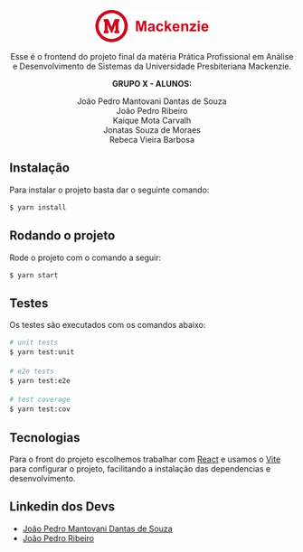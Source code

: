 <p align="center">
  <a href="https://www.mackenzie.br/" target="blank"><img src="../../mackenzie-logo.png" width="200" alt="Mackenzie Logo" /></a>
</p>

<div align="center" >

<p>Esse é o frontend do projeto final da matéria Prática Profissional em Análise e Desenvolvimento de Sistemas da Universidade Presbiteriana Mackenzie.</p>

<p><strong>GRUPO X - ALUNOS:</strong></p>

<p>João Pedro Mantovani Dantas de Souza
<br>João Pedro Ribeiro
<br>Kaique Mota Carvalh
<br>Jonatas Souza de Moraes
<br>Rebeca Vieira Barbosa
</p>

</div>

## Instalação

Para instalar o projeto basta dar o seguinte comando:

```bash
$ yarn install
```

## Rodando o projeto

Rode o projeto com o comando a seguir:

```bash
$ yarn start
```

## Testes

Os testes são executados com os comandos abaixo:

```bash
# unit tests
$ yarn test:unit

# e2e tests
$ yarn test:e2e

# test coverage
$ yarn test:cov
```

## Tecnologias

Para o front do projeto escolhemos trabalhar com [React](https://react.dev/) e usamos o [Vite](https://vitejs.dev/) para configurar o projeto, facilitando a instalação das dependencias e desenvolvimento.

## Linkedin dos Devs

- [João Pedro Mantovani Dantas de Souza](https://www.linkedin.com/in/jpmantovani/)
- [João Pedro Ribeiro](https://www.linkedin.com/in/joao-pr/)
